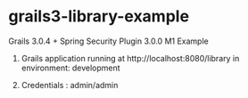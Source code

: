 # grails3-library-example
Grails 3.0.4 + Spring Security Plugin 3.0.0 M1 Example

1) Grails application running at http://localhost:8080/library in environment: development

2) Credentials : admin/admin
